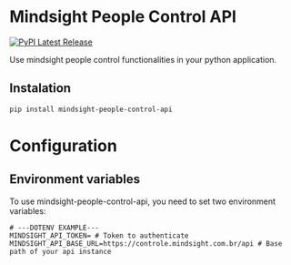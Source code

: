 # Mindsight People Control API
[![PyPI Latest Release](https://img.shields.io/pypi/v/mindsight-people-control-api.svg)](https://pypi.org/project/mindsight-people-control-api/)

Use mindsight people control functionalities in your python application.
## Instalation
```sh
pip install mindsight-people-control-api
```

# Configuration
## Environment variables
To use mindsight-people-control-api, you need to set two environment variables:
```dotenv
# ---DOTENV EXAMPLE---
MINDSIGHT_API_TOKEN= # Token to authenticate
MINDSIGHT_API_BASE_URL=https://controle.mindsight.com.br/api # Base path of your api instance
```
